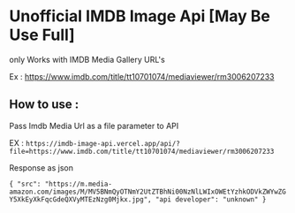 # Unofficial IMDB Image Api [May Be Use Full]

only Works with IMDB Media Gallery URL's 

Ex : https://www.imdb.com/title/tt10701074/mediaviewer/rm3006207233

## How to use :

  Pass Imdb Media Url as a file parameter to API
  
  EX : `https://imdb-image-api.vercel.app/api/?file=https://www.imdb.com/title/tt10701074/mediaviewer/rm3006207233`
  
  Response as json
  
  `
  {
"src": "https://m.media-amazon.com/images/M/MV5BNmQyOTNmY2UtZTBhNi00NzNlLWIxOWEtYzhkODVkZWYwZGY5XkEyXkFqcGdeQXVyMTEzNzg0Mjkx.jpg",
"api developer": "unknown"
}
`
